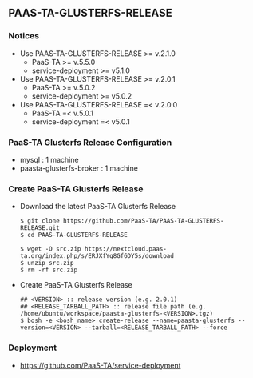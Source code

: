 ## PAAS-TA-GLUSTERFS-RELEASE   

### Notices        
  - Use PAAS-TA-GLUSTERFS-RELEASE >= v.2.1.0 
    - PaaS-TA >= v.5.5.0
    - service-deployment >= v5.1.0
  - Use PAAS-TA-GLUSTERFS-RELEASE >= v.2.0.1    
    - PaaS-TA >= v.5.0.2    
    - service-deployment >= v5.0.2    
  - Use PAAS-TA-GLUSTERFS-RELEASE =< v.2.0.0     
    - PaaS-TA =< v.5.0.1   
    - service-deployment =< v5.0.1    

### PaaS-TA Glusterfs Release Configuration   
  - mysql : 1 machine   
  - paasta-glusterfs-broker : 1 machine   

### Create PaaS-TA Glusterfs Release   
  - Download the latest PaaS-TA Glusterfs Release   
    ```   
    $ git clone https://github.com/PaaS-TA/PAAS-TA-GLUSTERFS-RELEASE.git   
    $ cd PAAS-TA-GLUSTERFS-RELEASE

    $ wget -O src.zip https://nextcloud.paas-ta.org/index.php/s/ERJXfYq8Gf6DY5s/download
    $ unzip src.zip
    $ rm -rf src.zip   
    ```   
  - Create PaaS-TA Glusterfs Release    
    ```   
    ## <VERSION> :: release version (e.g. 2.0.1)   
    ## <RELEASE_TARBALL_PATH> :: release file path (e.g. /home/ubuntu/workspace/paasta-glusterfs-<VERSION>.tgz)   
    $ bosh -e <bosh_name> create-release --name=paasta-glusterfs --version=<VERSION> --tarball=<RELEASE_TARBALL_PATH> --force   
    ```    
### Deployment   
- https://github.com/PaaS-TA/service-deployment   
